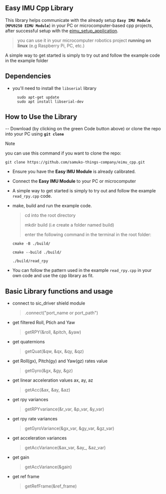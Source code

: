 ## Easy IMU Cpp Library
This library helps communicate with the already setup **`Easy IMU Module`** (**`MPU9250 EIMU Module`**) in your PC or microcomputer-based cpp projects, after successful setup with the [eimu_setup_application](https://github.com/samuko-things-company/eimu_setup_application).

> you can use it in your microcomputer robotics project **running on linux** (e.g Raspberry Pi, PC, etc.)

A simple way to get started is simply to try out and follow the example code in the example folder

## Dependencies
- you'll need to install the `libserial` library
  ```shell
    sudo apt-get update
    sudo apt install libserial-dev
  ```

## How to Use the Library
-- Download (by clicking on the green Code button above) or clone the repo into your PC using **`git clone`**
> [!NOTE]  
> you can use this command if you want to clone the repo:
> 
>  ```git clone https://github.com/samuko-things-company/eimu_cpp.git```

- Ensure you have the **Easy IMU Module** is already calibrated.

- Connect the **Easy IMU Module** to your PC or microcomputer

- A simple way to get started is simply to try out and follow the example `read_rpy.cpp` code.

- make, build and run the example code.
  > cd into the root directory
  >
  > mkdir build (i.e create a folder named build)
  >
  > enter the following command in the terminal in the root folder:
    ````
    cmake -B ./build/
    ````
    ````
    cmake --build ./build/
    ````
    ````
    ./build/read_rpy
    ````

- You can follow the pattern used in the example `read_rpy.cpp` in your own code and use the cpp library as fit.


## Basic Library functions and usage

- connect to sic_driver shield module
  > .connect("port_name or port_path")

- get filtered Roll, Ptich and Yaw
  > getRPY(&roll, &pitch, &yaw)

- get quaternions
  > getQuat(&qw, &qx, &qy, &qz)

- get Roll(gx), Pitch(gy) and Yaw(gz) rates value
  > getGyro(&gx, &gy, &gz)

- get linear acceleration values ax, ay, az
  > getAcc(&ax, &ay, &az)

- get rpy variances
  > getRPYvariance(&r_var, &p_var, &y_var)

- get rpy rate variances
  > getGyroVariance(&gx_var, &gy_var, &gz_var)

- get acceleration variances
  > getAccVariance(&ax_var, &ay_, &az_var)

- get gain
  > getAccVariance(&gain)

- get ref frame
  > getRefFrame(&ref_frame)
